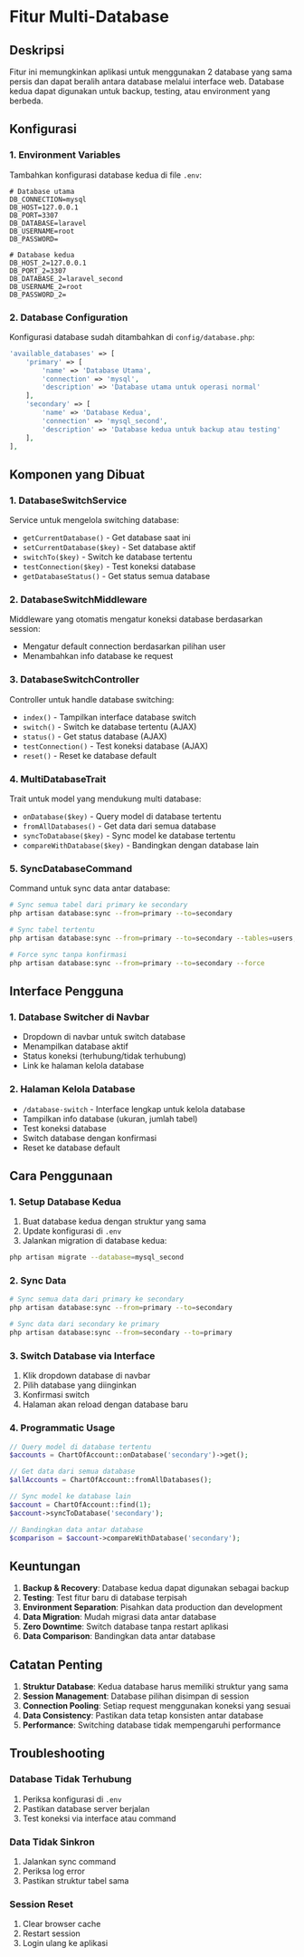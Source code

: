 # Fitur Multi-Database

## Deskripsi
Fitur ini memungkinkan aplikasi untuk menggunakan 2 database yang sama persis dan dapat beralih antara database melalui interface web. Database kedua dapat digunakan untuk backup, testing, atau environment yang berbeda.

## Konfigurasi

### 1. Environment Variables
Tambahkan konfigurasi database kedua di file `.env`:

```env
# Database utama
DB_CONNECTION=mysql
DB_HOST=127.0.0.1
DB_PORT=3307
DB_DATABASE=laravel
DB_USERNAME=root
DB_PASSWORD=

# Database kedua
DB_HOST_2=127.0.0.1
DB_PORT_2=3307
DB_DATABASE_2=laravel_second
DB_USERNAME_2=root
DB_PASSWORD_2=
```

### 2. Database Configuration
Konfigurasi database sudah ditambahkan di `config/database.php`:

```php
'available_databases' => [
    'primary' => [
        'name' => 'Database Utama',
        'connection' => 'mysql',
        'description' => 'Database utama untuk operasi normal'
    ],
    'secondary' => [
        'name' => 'Database Kedua',
        'connection' => 'mysql_second',
        'description' => 'Database kedua untuk backup atau testing'
    ],
],
```

## Komponen yang Dibuat

### 1. DatabaseSwitchService
Service untuk mengelola switching database:
- `getCurrentDatabase()` - Get database saat ini
- `setCurrentDatabase($key)` - Set database aktif
- `switchTo($key)` - Switch ke database tertentu
- `testConnection($key)` - Test koneksi database
- `getDatabaseStatus()` - Get status semua database

### 2. DatabaseSwitchMiddleware
Middleware yang otomatis mengatur koneksi database berdasarkan session:
- Mengatur default connection berdasarkan pilihan user
- Menambahkan info database ke request

### 3. DatabaseSwitchController
Controller untuk handle database switching:
- `index()` - Tampilkan interface database switch
- `switch()` - Switch ke database tertentu (AJAX)
- `status()` - Get status database (AJAX)
- `testConnection()` - Test koneksi database (AJAX)
- `reset()` - Reset ke database default

### 4. MultiDatabaseTrait
Trait untuk model yang mendukung multi database:
- `onDatabase($key)` - Query model di database tertentu
- `fromAllDatabases()` - Get data dari semua database
- `syncToDatabase($key)` - Sync model ke database tertentu
- `compareWithDatabase($key)` - Bandingkan dengan database lain

### 5. SyncDatabaseCommand
Command untuk sync data antar database:
```bash
# Sync semua tabel dari primary ke secondary
php artisan database:sync --from=primary --to=secondary

# Sync tabel tertentu
php artisan database:sync --from=primary --to=secondary --tables=users,posts

# Force sync tanpa konfirmasi
php artisan database:sync --from=primary --to=secondary --force
```

## Interface Pengguna

### 1. Database Switcher di Navbar
- Dropdown di navbar untuk switch database
- Menampilkan database aktif
- Status koneksi (terhubung/tidak terhubung)
- Link ke halaman kelola database

### 2. Halaman Kelola Database
- `/database-switch` - Interface lengkap untuk kelola database
- Tampilkan info database (ukuran, jumlah tabel)
- Test koneksi database
- Switch database dengan konfirmasi
- Reset ke database default

## Cara Penggunaan

### 1. Setup Database Kedua
1. Buat database kedua dengan struktur yang sama
2. Update konfigurasi di `.env`
3. Jalankan migration di database kedua:
```bash
php artisan migrate --database=mysql_second
```

### 2. Sync Data
```bash
# Sync semua data dari primary ke secondary
php artisan database:sync --from=primary --to=secondary

# Sync data dari secondary ke primary
php artisan database:sync --from=secondary --to=primary
```

### 3. Switch Database via Interface
1. Klik dropdown database di navbar
2. Pilih database yang diinginkan
3. Konfirmasi switch
4. Halaman akan reload dengan database baru

### 4. Programmatic Usage
```php
// Query model di database tertentu
$accounts = ChartOfAccount::onDatabase('secondary')->get();

// Get data dari semua database
$allAccounts = ChartOfAccount::fromAllDatabases();

// Sync model ke database lain
$account = ChartOfAccount::find(1);
$account->syncToDatabase('secondary');

// Bandingkan data antar database
$comparison = $account->compareWithDatabase('secondary');
```

## Keuntungan

1. **Backup & Recovery**: Database kedua dapat digunakan sebagai backup
2. **Testing**: Test fitur baru di database terpisah
3. **Environment Separation**: Pisahkan data production dan development
4. **Data Migration**: Mudah migrasi data antar database
5. **Zero Downtime**: Switch database tanpa restart aplikasi
6. **Data Comparison**: Bandingkan data antar database

## Catatan Penting

1. **Struktur Database**: Kedua database harus memiliki struktur yang sama
2. **Session Management**: Database pilihan disimpan di session
3. **Connection Pooling**: Setiap request menggunakan koneksi yang sesuai
4. **Data Consistency**: Pastikan data tetap konsisten antar database
5. **Performance**: Switching database tidak mempengaruhi performance

## Troubleshooting

### Database Tidak Terhubung
1. Periksa konfigurasi di `.env`
2. Pastikan database server berjalan
3. Test koneksi via interface atau command

### Data Tidak Sinkron
1. Jalankan sync command
2. Periksa log error
3. Pastikan struktur tabel sama

### Session Reset
1. Clear browser cache
2. Restart session
3. Login ulang ke aplikasi
